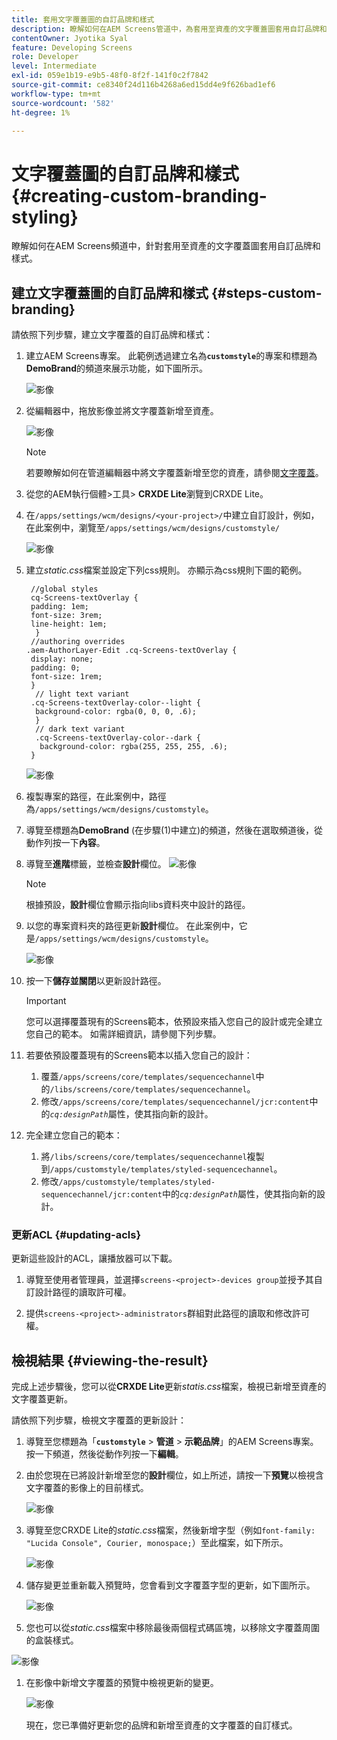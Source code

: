 ```yaml
---
title: 套用文字覆蓋圖的自訂品牌和樣式
description: 瞭解如何在AEM Screens管道中，為套用至資產的文字覆蓋圖套用自訂品牌和樣式。
contentOwner: Jyotika Syal
feature: Developing Screens
role: Developer
level: Intermediate
exl-id: 059e1b19-e9b5-48f0-8f2f-141f0c2f7842
source-git-commit: ce8340f24d116b4268a6ed15dd4e9f626bad1ef6
workflow-type: tm+mt
source-wordcount: '582'
ht-degree: 1%

---
```


# 文字覆蓋圖的自訂品牌和樣式 {#creating-custom-branding-styling}

瞭解如何在AEM Screens頻道中，針對套用至資產的文字覆蓋圖套用自訂品牌和樣式。

## 建立文字覆蓋圖的自訂品牌和樣式 {#steps-custom-branding}

請依照下列步驟，建立文字覆蓋的自訂品牌和樣式：

1. 建立AEM Screens專案。 此範例透過建立名為&#x200B;**`customstyle`**&#x200B;的專案和標題為&#x200B;**DemoBrand**&#x200B;的頻道來展示功能，如下圖所示。

   ![影像](/help/user-guide/assets/custom-brand/custom-brand1.png)

1. 從編輯器中，拖放影像並將文字覆蓋新增至資產。

   ![影像](/help/user-guide/assets/custom-brand/custom-brand2.png)

   >[!NOTE]
   >若要瞭解如何在管道編輯器中將文字覆蓋新增至您的資產，請參閱[文字覆蓋](/help/user-guide/text-overlay.md)。

1. 從您的AEM執行個體>工具> **CRXDE Lite**&#x200B;瀏覽到CRXDE Lite。

1. 在`/apps/settings/wcm/designs/<your-project>/`中建立自訂設計，例如，在此案例中，瀏覽至`/apps/settings/wcm/designs/customstyle/`

   ![影像](/help/user-guide/assets/custom-brand/custom-brand3.png)

1. 建立&#x200B;*static.css*&#x200B;檔案並設定下列css規則。 亦顯示為css規則下圖的範例。

   ```shell
    //global styles
    cq-Screens-textOverlay {
    padding: 1em;
    font-size: 3rem;
    line-height: 1em;
     }
    //authoring overrides
   .aem-AuthorLayer-Edit .cq-Screens-textOverlay {
    display: none;
    padding: 0;
    font-size: 1rem;
    }
     // light text variant
    .cq-Screens-textOverlay-color--light {
     background-color: rgba(0, 0, 0, .6);
     }
     // dark text variant
     .cq-Screens-textOverlay-color--dark {
      background-color: rgba(255, 255, 255, .6);
    }
   ```

   ![影像](/help/user-guide/assets/custom-brand/custom-brand4.png)

1. 複製專案的路徑，在此案例中，路徑為`/apps/settings/wcm/designs/customstyle`。

1. 導覽至標題為&#x200B;**DemoBrand** (在步驟(1)中建立)的頻道，然後在選取頻道後，從動作列按一下&#x200B;**內容**。

1. 導覽至&#x200B;**進階**&#x200B;標籤，並檢查&#x200B;**設計**&#x200B;欄位。
   ![影像](/help/user-guide/assets/custom-brand/custom-brand5.png)

   >[!NOTE]
   >根據預設，**設計**&#x200B;欄位會顯示指向libs資料夾中設計的路徑。

1. 以您的專案資料夾的路徑更新&#x200B;**設計**&#x200B;欄位。 在此案例中，它是`/apps/settings/wcm/designs/customstyle`。

   ![影像](/help/user-guide/assets/custom-brand/custom-brand6.png)

1. 按一下&#x200B;**儲存並關閉**&#x200B;以更新設計路徑。

   >[!IMPORTANT]
   >您可以選擇覆蓋現有的Screens範本，依預設來插入您自己的設計或完全建立您自己的範本。 如需詳細資訊，請參閱下列步驟。

1. 若要依預設覆蓋現有的Screens範本以插入您自己的設計：

   1. 覆蓋`/apps/screens/core/templates/sequencechannel`中的`/libs/screens/core/templates/sequencechannel`。
   1. 修改`/apps/screens/core/templates/sequencechannel/jcr:content`中的&#x200B;*`cq:designPath`*&#x200B;屬性，使其指向新的設計。

1. 完全建立您自己的範本：
   1. 將`/libs/screens/core/templates/sequencechannel`複製到`/apps/customstyle/templates/styled-sequencechannel`。
   1. 修改`/apps/customstyle/templates/styled-sequencechannel/jcr:content`中的&#x200B;*`cq:designPath`*&#x200B;屬性，使其指向新的設計。


### 更新ACL {#updating-acls}

更新這些設計的ACL，讓播放器可以下載。

1. 導覽至使用者管理員，並選擇`screens-<project>-devices group`並授予其自訂設計路徑的讀取許可權。

1. 提供`screens-<project>-administrators`群組對此路徑的讀取和修改許可權。

## 檢視結果 {#viewing-the-result}

完成上述步驟後，您可以從&#x200B;**CRXDE Lite**&#x200B;更新&#x200B;*statis.css*&#x200B;檔案，檢視已新增至資產的文字覆蓋更新。

請依照下列步驟，檢視文字覆蓋的更新設計：

1. 導覽至您標題為「**`customstyle`** > **管道** > **示範品牌**」的AEM Screens專案。 按一下頻道，然後從動作列按一下&#x200B;**編輯**。

1. 由於您現在已將設計新增至您的&#x200B;**設計**&#x200B;欄位，如上所述，請按一下&#x200B;**預覽**&#x200B;以檢視含文字覆蓋的影像上的目前樣式。

   ![影像](/help/user-guide/assets/custom-brand/custom-brand7.png)

1. 導覽至您CRXDE Lite的&#x200B;*static.css*&#x200B;檔案，然後新增字型（例如`font-family: "Lucida Console", Courier, monospace;`）至此檔案，如下所示。

   ![影像](/help/user-guide/assets/custom-brand/custom-brand8.png)

1. 儲存變更並重新載入預覽時，您會看到文字覆蓋字型的更新，如下圖所示。

   ![影像](/help/user-guide/assets/custom-brand/custom-brand9.png)

1. 您也可以從&#x200B;*static.css*&#x200B;檔案中移除最後兩個程式碼區塊，以移除文字覆蓋周圍的盒裝樣式。

![影像](/help/user-guide/assets/custom-brand/custom-brand10.png)

1. 在影像中新增文字覆蓋的預覽中檢視更新的變更。

   ![影像](/help/user-guide/assets/custom-brand/custom-brand11.png)

   現在，您已準備好更新您的品牌和新增至資產的文字覆蓋的自訂樣式。
